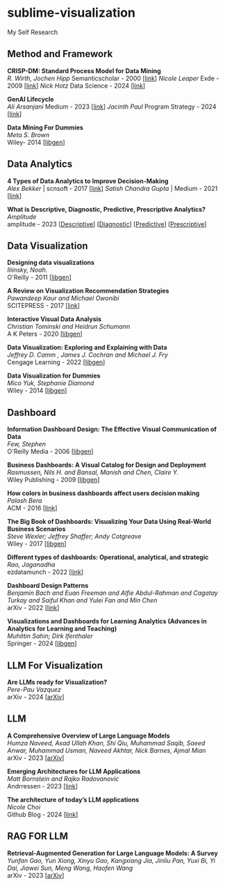 # sublime-visualization
My Self Research 

## Method and Framework

**CRISP-DM: Standard Process Model for Data Mining**  
*R. Wirth, Jochen Hipp*  Semanticscholar - 2000 [[link](https://www.semanticscholar.org/paper/CRISP-DM%3A-Towards-a-Standard-Process-Model-for-Data-Wirth-Hipp/48b9293cfd4297f855867ca278f7069abc6a9c24#citing-papers)]
*Nicole Leaper*  Exde - 2009 [[link](https://exde.wordpress.com/wp-content/uploads/2009/03/crisp_visualguide.pdf)]
*Nick Hotz*  Data Science - 2024 [[link](https://www.datascience-pm.com/crisp-dm-2/)]

**GenAI Lifecycle**  
*Ali Arsanjani*  Medium - 2023 [[link](https://dr-arsanjani.medium.com/the-generative-ai-life-cycle-fb2271a70349)]
*Jacinth Paul*  Program Strategy - 2024 [[link](https://www.programstrategyhq.com/post/generative-ai-project-lifecycle-stages)]

**Data Mining For Dummies**  
*Meta S. Brown*  
Wiley- 2014 [[libgen](https://libgen.is/book/index.php?md5=EBF691CF5B494F9A0E7050295D4FF062)]


## Data Analytics

**4 Types of Data Analytics to Improve Decision-Making**  
*Alex Bekker* | scnsoft - 2017 [[link](https://www.scnsoft.com/data/4-types-of-data-analytics)] 
*Satish Chandra Gupta* | Medium - 2021 [[link](https://medium.com/towards-data-science/actionable-insights-from-descriptive-diagnostic-predictive-prescriptive-data-analytics-drivetrain-approach-f4e08828cc7)]

**What is Descriptive, Diagnostic, Predictive, Prescriptive Analytics?**  
*Amplitude*  
amplitude - 2023 [[Descriptive](https://amplitude.com/explore/analytics/what-descriptive-analytics)] [[Diagnostic](https://amplitude.com/explore/analytics/what-diagnostic-analytics)] [[Predictive](https://amplitude.com/explore/analytics/what-predictive-analytics)] [[Prescriptive](https://amplitude.com/explore/analytics/what-prescriptive-analytics)]


## Data Visualization

**Designing data visualizations**  
*Iliinsky, Noah.*  
O'Reilly - 2011 [[libgen](https://libgen.rs/book/index.php?md5=73C77D5945E0E3733DEF13672305CF40)]

**A Review on Visualization Recommendation Strategies**  
*Pawandeep Kaur and Michael Owonibi*  
SCITEPRESS - 2017 [[link](https://www.researchgate.net/publication/314242925_A_Review_on_Visualization_Recommendation_Strategies)]

**Interactive Visual Data Analysis**  
*Christian Tominski and Heidrun Schumann*  
A K Peters - 2020 [[libgen](https://libgen.rs/book/index.php?md5=F9A644E48831A356F697240145C585C2)]

**Data Visualization: Exploring and Explaining with Data**  
*Jeffrey D. Camm , James J. Cochran and Michael J. Fry*  
Cengage Learning - 2022 [[libgen](https://libgen.rs/book/index.php?md5=F0BBF0673433EC635B450C3F2DA2C7B5)]

**Data Visualization for Dummies**  
*Mico Yuk, Stephanie Diamond*  
Wiley - 2014 [[libgen](https://libgen.rs/book/index.php?md5=6607593E7F087DE167002A521AD616E9)]

## Dashboard

**Information Dashboard Design: The Effective Visual Communication of Data**  
*Few, Stephen*  
O'Reilly Media - 2006 [[libgen](https://libgen.rs/book/index.php?md5=0DCB4DC6FBAF7EB862EFCCC0404759EB)]

**Business Dashboards: A Visual Catalog for Design and Deployment**  
*Rasmussen, Nils H. and Bansal, Manish and Chen, Claire Y.*  
Wiley Publishing - 2009 [[libgen](https://libgen.rs/book/index.php?md5=6A0B985558F312F0C81C009D31B18AA1)]

**How colors in business dashboards affect users decision making**  
*Palash Bera*  
ACM - 2016 [[link](https://cacm.acm.org/research/how-colors-in-business-dashboards-affect-users-decision-making/)]

**The Big Book of Dashboards: Visualizing Your Data Using Real-World Business Scenarios**  
*Steve Wexler; Jeffrey Shaffer; Andy Cotgreave*  
Wiley - 2017 [[libgen](https://libgen.is/book/index.php?md5=0C8D12A9B107DDFC530E8D0E0C42C0E8)]

**Different types of dashboards: Operational, analytical, and strategic**  
*Rao, Jaganadha*  
ezdatamunch - 2022 [[link](https://ezdatamunch.com/operational-analytical-tactical-dashboards/)]

**Dashboard Design Patterns**  
*Benjamin Bach and Euan Freeman and Alfie Abdul-Rahman and Cagatay Turkay and Saiful Khan and Yulei Fan and Min Chen*  
arXiv - 2022 [[link](https://arxiv.org/pdf/2205.00757)]

**Visualizations and Dashboards for Learning Analytics (Advances in Analytics for Learning and Teaching)**  
*Muhittin Sahin; Dirk Ifenthaler*  
Springer - 2024 [[libgen](https://libgen.is/book/index.php?md5=CECBFBE79BEBA4A74EFB179AFA50A712)]

## LLM For Visualization

**Are LLMs ready for Visualization?**  
*Pere-Pau Vazquez*  
arXiv - 2024 [[arXiv](https://arxiv.org/abs/2403.06158)]


## LLM

**A Comprehensive Overview of Large Language Models**  
*Humza Naveed, Asad Ullah Khan, Shi Qiu, Muhammad Saqib, Saeed Anwar, Muhammad Usman, Naveed Akhtar, Nick Barnes, Ajmal Mian*  
arXiv - 2023 [[arXiv](https://arxiv.org/abs/2307.06435)]

**Emerging Architectures for LLM Applications**  
*Matt Bornstein and Rajko Radovanovic*  
Andrressen - 2023 [[link](https://a16z.com/emerging-architectures-for-llm-applications/)]

**The architecture of today’s LLM applications**  
*Nicole Choi*  
Github Blog - 2024 [[link](https://github.blog/ai-and-ml/llms/the-architecture-of-todays-llm-applications/)]

## RAG FOR LLM

**Retrieval-Augmented Generation for Large Language Models: A Survey**  
*Yunfan Gao, Yun Xiong, Xinyu Gao, Kangxiang Jia, Jinliu Pan, Yuxi Bi, Yi Dai, Jiawei Sun, Meng Wang, Haofen Wang*  
arXiv - 2023 [[arXiv](https://arxiv.org/abs/2312.10997)]
